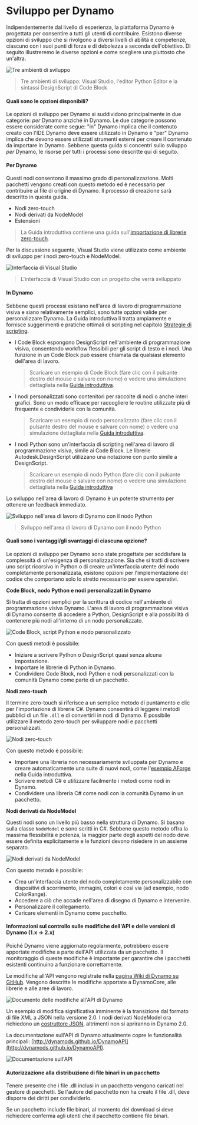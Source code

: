# Sviluppo per Dynamo

Indipendentemente dal livello di esperienza, la piattaforma Dynamo è progettata per consentire a tutti gli utenti di contribuire. Esistono diverse opzioni di sviluppo che si rivolgono a diversi livelli di abilità e competenze, ciascuno con i suoi punti di forza e di debolezza a seconda dell'obiettivo. Di seguito illustreremo le diverse opzioni e come scegliere una piuttosto che un'altra.

![Tre ambienti di sviluppo](images/developing-for-dynamo.png)

> Tre ambienti di sviluppo: Visual Studio, l'editor Python Editor e la sintassi DesignScript di Code Block

#### Quali sono le opzioni disponibili? <a href="#what-are-my-options" id="what-are-my-options"></a>

Le opzioni di sviluppo per Dynamo si suddividono principalmente in due categorie: _per_ Dynamo anziché _in_ Dynamo. Le due categorie possono essere considerate come segue: "in" Dynamo implica che il contenuto creato con l'IDE Dynamo deve essere utilizzato in Dynamo e "per" Dynamo implica che devono essere utilizzati strumenti esterni per creare il contenuto da importare in Dynamo. Sebbene questa guida si concentri sullo sviluppo _per_ Dynamo, le risorse per tutti i processi sono descritte qui di seguito.

#### Per Dynamo <a href="#for-dynamo" id="for-dynamo"></a>

Questi nodi consentono il massimo grado di personalizzazione. Molti pacchetti vengono creati con questo metodo ed è necessario per contribuire ai file di origine di Dynamo. Il processo di creazione sarà descritto in questa guida.

* Nodi zero-touch
* Nodi derivati da NodeModel
* Estensioni

> La Guida introduttiva contiene una guida sull'[importazione di librerie zero-touch](https://primer2.dynamobim.org/6_custom_nodes_and_packages/6-2_packages/5-zero-touch).

Per la discussione seguente, Visual Studio viene utilizzato come ambiente di sviluppo per i nodi zero-touch e NodeModel.

![Interfaccia di Visual Studio](images/vs-devenv.jpg)

> L'interfaccia di Visual Studio con un progetto che verrà sviluppato

#### In Dynamo <a href="#in-dynamo" id="in-dynamo"></a>

Sebbene questi processi esistano nell'area di lavoro di programmazione visiva e siano relativamente semplici, sono tutte opzioni valide per personalizzare Dynamo. La Guida introduttiva li tratta ampiamente e fornisce suggerimenti e pratiche ottimali di scripting nel capitolo [Strategie di scripting](http://dynamoprimer.com/en/12\_Best-Practice/12-1\_Scripting-Strategies.html).

*   I Code Block espongono DesignScript nell'ambiente di programmazione visiva, consentendo workflow flessibili per gli script di testo e i nodi. Una funzione in un Code Block può essere chiamata da qualsiasi elemento dell'area di lavoro.

    > Scaricare un esempio di Code Block (fare clic con il pulsante destro del mouse e salvare con nome) o vedere una simulazione dettagliata nella [Guida introduttiva](https://primer.dynamobim.org/07\_Code-Block/7-1\_what-is-a-code-block.html).
*   I nodi personalizzati sono contenitori per raccolte di nodi o anche interi grafici. Sono un modo efficace per raccogliere le routine utilizzate più di frequente e condividerle con la comunità.

    > Scaricare un esempio di nodo personalizzato (fare clic con il pulsante destro del mouse e salvare con nome) o vedere una simulazione dettagliata nella [Guida introduttiva](https://primer.dynamobim.org/10\_Custom-Nodes/10-1\_Introduction.html).
*   I nodi Python sono un'interfaccia di scripting nell'area di lavoro di programmazione visiva, simile ai Code Block. Le librerie Autodesk.DesignScript utilizzano una notazione con punto simile a DesignScript.

    > Scaricare un esempio di nodo Python (fare clic con il pulsante destro del mouse e salvare con nome) o vedere una simulazione dettagliata nella [Guida introduttiva](https://primer.dynamobim.org/10\_Custom-Nodes/10-4\_Python.html)

Lo sviluppo nell'area di lavoro di Dynamo è un potente strumento per ottenere un feedback immediato.

![Sviluppo nell'area di lavoro di Dynamo con il nodo Python](images/python-example.jpg)

> Sviluppo nell'area di lavoro di Dynamo con il nodo Python

#### Quali sono i vantaggi/gli svantaggi di ciascuna opzione? <a href="#what-are-the-advantagesdisadvantages-of-each" id="what-are-the-advantagesdisadvantages-of-each"></a>

Le opzioni di sviluppo per Dynamo sono state progettate per soddisfare la complessità di un'esigenza di personalizzazione. Sia che si tratti di scrivere uno script ricorsivo in Python o di creare un'interfaccia utente del nodo completamente personalizzata, esistono opzioni per l'implementazione del codice che comportano solo lo stretto necessario per essere operativi.

**Code Block, nodo Python e nodi personalizzati in Dynamo**

Si tratta di opzioni semplici per la scrittura di codice nell'ambiente di programmazione visiva Dynamo. L'area di lavoro di programmazione visiva di Dynamo consente di accedere a Python, DesignScript e alla possibilità di contenere più nodi all'interno di un nodo personalizzato.

![Code Block, script Python e nodo personalizzato](images/Development-Icons.png)

Con questi metodi è possibile:

* Iniziare a scrivere Python o DesignScript quasi senza alcuna impostazione.
* Importare le librerie di Python in Dynamo.
* Condividere Code Block, nodi Python e nodi personalizzati con la comunità Dynamo come parte di un pacchetto.

**Nodi zero-touch**

Il termine zero-touch si riferisce a un semplice metodo di puntamento e clic per l'importazione di librerie C#. Dynamo consentirà di leggere i metodi pubblici di un file `.dll` e di convertirli in nodi di Dynamo. È possibile utilizzare il metodo zero-touch per sviluppare nodi e pacchetti personalizzati.

![Nodi zero-touch](images/ZTImport.png)

Con questo metodo è possibile:

* Importare una libreria non necessariamente sviluppata per Dynamo e creare automaticamente una suite di nuovi nodi, come l'[esempio AForge](http://dynamoprimer.com/en/10\_Packages/10-5\_Zero-Touch.html) nella Guida introduttiva.
* Scrivere metodi C# e utilizzare facilmente i metodi come nodi in Dynamo.
* Condividere una libreria C# come nodi con la comunità Dynamo in un pacchetto.

**Nodi derivati da NodeModel**

Questi nodi sono un livello più basso nella struttura di Dynamo. Si basano sulla classe `NodeModel` e sono scritti in C#. Sebbene questo metodo offra la massima flessibilità e potenza, la maggior parte degli aspetti del nodo deve essere definita esplicitamente e le funzioni devono risiedere in un assieme separato.

![Nodi derivati da NodeModel](images/Development-Icons-NodeModel.png)

Con questo metodo è possibile:

* Crea un'interfaccia utente del nodo completamente personalizzabile con dispositivi di scorrimento, immagini, colori e così via (ad esempio, nodo ColorRange).
* Accedere a ciò che accade nell'area di disegno di Dynamo e intervenire.
* Personalizzare il collegamento.
* Caricare elementi in Dynamo come pacchetto.

#### Informazioni sul controllo sulle modifiche dell'API e delle versioni di Dynamo (1.x → 2.x) <a href="#understanding-dynamo-versioning-and-api-changes-1x-2x" id="understanding-dynamo-versioning-and-api-changes-1x-2x"></a>

Poiché Dynamo viene aggiornato regolarmente, potrebbero essere apportate modifiche a parte dell'API utilizzata da un pacchetto. Il monitoraggio di queste modifiche è importante per garantire che i pacchetti esistenti continuino a funzionare correttamente.

Le modifiche all'API vengono registrate nella [pagina Wiki di Dynamo su GitHub](https://github.com/DynamoDS/Dynamo/wiki/API-Changes). Vengono descritte le modifiche apportate a DynamoCore, alle librerie e alle aree di lavoro.

![Documento delle modifiche all'API di Dynamo](images/api-changes.jpg)

Un esempio di modifica significativa imminente è la transizione dal formato di file XML a JSON nella versione 2.0. I nodi derivati NodeModel ora richiedono un [costruttore JSON](https://github.com/DynamoDS/Dynamo/wiki/Write-a-Json-Constructor-for-a-NodeModel-Node), altrimenti non si apriranno in Dynamo 2.0.

La documentazione sull'API di Dynamo attualmente copre le funzionalità principali: [http://dynamods.github.io/DynamoAPI](http://dynamods.github.io/DynamoAPI).

![Documentazione sull'API](images/api-docs.jpg)

#### Autorizzazione alla distribuzione di file binari in un pacchetto <a href="#permission-to-distribute-binaries-in-a-package" id="permission-to-distribute-binaries-in-a-package"></a>

Tenere presente che i file .dll inclusi in un pacchetto vengono caricati nel gestore di pacchetti. Se l'autore del pacchetto non ha creato il file .dll, deve disporre dei diritti per condividerlo.

Se un pacchetto include file binari, al momento del download si deve richiedere conferma agli utenti che il pacchetto contiene file binari.
